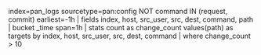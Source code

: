 ﻿index=pan_logs sourcetype=pan:config NOT command IN (request, commit) earliest=-1h
| fields index, host, src_user, src, dest, command, path
| bucket _time span=1h
| stats count as change_count values(path) as targets by index, host, src_user, src, dest, command
| where change_count > 10